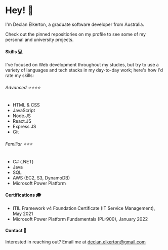 # Hey! 👋
I'm Declan Elkerton, a graduate software developer from Australia.

Check out the pinned repositiories on my profile to see some of my personal and university projects.

#### Skills 💻
I've focused on Web development throughout my studies, but try to use a variety of languages and tech stacks in my day-to-day work; here's how I'd rate my skills:

###### Advanced ⭐⭐⭐⭐
- HTML & CSS
- JavaScript
- Node.JS
- React.JS
- Express.JS
- Git

###### Familiar ⭐⭐⭐
- C# (.NET)
- Java
- SQL
- AWS (EC2, S3, DynamoDB)
- Microsoft Power Platform

#### Certifications 🎓
- ITIL Framework v4 Foundation Certificate (IT Service Management), May 2021
- Microsoft Power Platform Fundamentals (PL-900), January 2022

#### Contact 📧
Interested in reaching out? Email me at declan.elkerton@gmail.com
